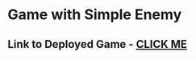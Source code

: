 # Game with Simple Enemy

## Link to Deployed Game - [CLICK ME](https://thedanishmexican.github.io/game_with_simple_enemy/)
